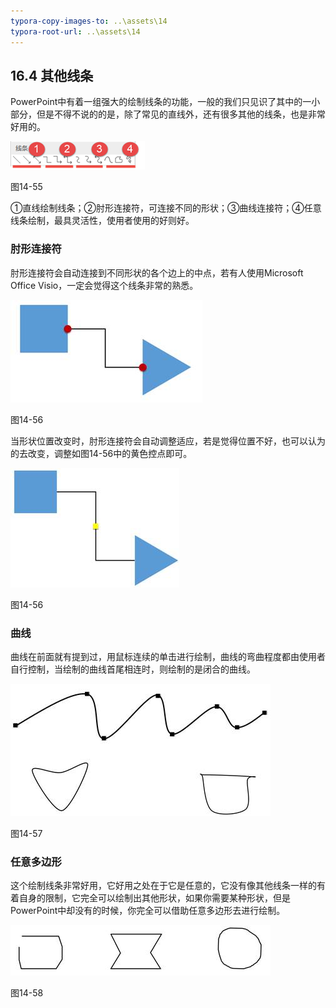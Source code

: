 ```yaml
---
typora-copy-images-to: ..\assets\14
typora-root-url: ..\assets\14
---
```


## **16.4**  **其他线条**

PowerPoint中有着一组强大的绘制线条的功能，一般的我们只见识了其中的一小部分，但是不得不说的的是，除了常见的直线外，还有很多其他的线条，也是非常好用的。

![img](/assets/14/image059.png)

图14-55

①直线绘制线条；②肘形连接符，可连接不同的形状；③曲线连接符；④任意线条绘制，最具灵活性，使用者使用的好则好。

### **肘形连接符**

肘形连接符会自动连接到不同形状的各个边上的中点，若有人使用Microsoft Office Visio，一定会觉得这个线条非常的熟悉。

![img](/assets/14/image060.jpg)

图14-56

当形状位置改变时，肘形连接符会自动调整适应，若是觉得位置不好，也可以认为的去改变，调整如图14-56中的黄色控点即可。

![img](/assets/14/image061.jpg)

图14-56

### **曲线**

曲线在前面就有提到过，用鼠标连续的单击进行绘制，曲线的弯曲程度都由使用者自行控制，当绘制的曲线首尾相连时，则绘制的是闭合的曲线。

![img](/assets/14/image062.jpg)

图14-57

### **任意多边形**

这个绘制线条非常好用，它好用之处在于它是任意的，它没有像其他线条一样的有着自身的限制，它完全可以绘制出其他形状，如果你需要某种形状，但是PowerPoint中却没有的时候，你完全可以借助任意多边形去进行绘制。

![img](/assets/14/image063.jpg)

图14-58